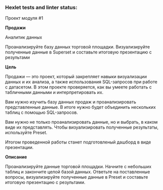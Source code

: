### Hexlet tests and linter status:

Проект модуля #1


**Продажи**

Аналитик данных

Проанализируйте базу данных торговой площадки. Визуализируйте полученные данные в Superset и составьте итоговую презентацию с результами

**Цель**

Продажи — это проект, который закрепляет навыки визуализации данных и их анализа, а также использования SQL-запросов при работе с датасетом. В этом проекте проверяется, как вы умеете работать с табличными данными и интерпретировать их.

Вам нужно изучить базу данных продаж и проанализировать представленные данные. В итоге нужно будет объединить нескольких таблиц с помощью SQL-запросов.

Вам нужно не только проанализировать данные, но и выбрать, в каком виде их представлять. Чтобы визуализировать полученные результаты, используйте Preset.

Итогом проведенной работы станет подготовленый дашборд в виде презентации.

**Описание**

Проанализируйте данные торговой площадки. Начните с небольших таблиц и закончите целой базой данных. Ответьте на поставленные вопросы, визуализируйте полученные данные в Preset и составьте итоговую презентацию с результами.
